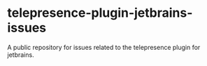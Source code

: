 # telepresence-plugin-jetbrains-issues
A public repository for issues related to the telepresence plugin for jetbrains.
